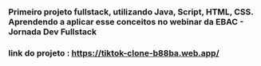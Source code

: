 ### Primeiro projeto fullstack, utilizando Java, Script, HTML, CSS. Aprendendo a aplicar esse conceitos no webinar da EBAC - Jornada Dev Fullstack

### link do projeto : https://tiktok-clone-b88ba.web.app/
